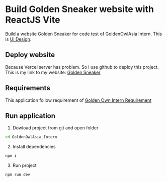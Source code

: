 # Build Golden Sneaker website with ReactJS Vite

Build a website Golden Sneaker for code test of GoldenOwlAsia Intern. This is [UI Design](https://gshoes.vercel.app/). 

## Deploy website
Because Vercel server has problem. So i use github to deploy this project. This is my link to my website: [Golden Sneaker](https://rayleigh420.github.io/GoldenOwlAsia_Intern/)

## Requirements

This application follow requirement of [Golden Own Intern Requirement](https://github.com/GoldenOwlAsia/webdev-intern-assignment)

## Run application

1. Dowload project from git and open folder

```bash
cd GoldenOwlAsia_Intern
```

2. Install dependencies

```bash
npm i
```

3. Run project
```bash
npm run dev
```